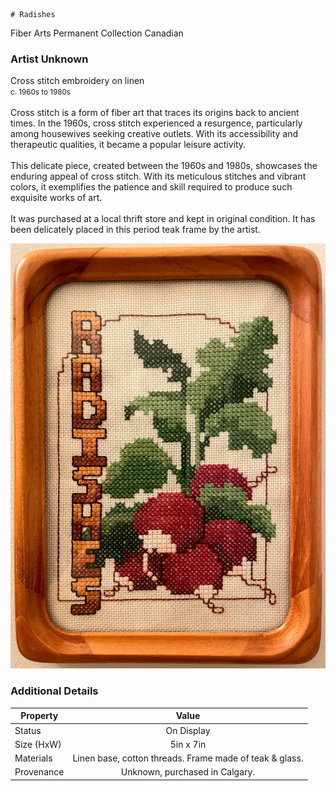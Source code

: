 <!-- panels:start -->
<!-- div:left-panel -->
    # Radishes
<span class="badge text-bg-secondary">
    <i class="fa-solid fa-palette"></i> Fiber Arts
</span>
<span class="badge text-bg-primary">
    <i class="fa-solid fa-box-archive"></i> Permanent Collection
</span>
<span class="badge text-bg-warning">
    <i class="fa-solid fa-earth-americas"></i> Canadian
</span>
<h3>Artist Unknown</h3>
Cross stitch embroidery on linen
<br/><small>c. 1960s to 1980s</small>
<br/><br/>
Cross stitch is a form of fiber art that traces its origins back to ancient times. In the 1960s, cross stitch experienced a resurgence, particularly among housewives seeking creative outlets. With its accessibility and therapeutic qualities, it became a popular leisure activity.
<br/><br/>
This delicate piece, created between the 1960s and 1980s, showcases the enduring appeal of cross stitch. With its meticulous stitches and vibrant colors, it exemplifies the patience and skill required to produce such exquisite works of art.
<br/><br/>
It was purchased at a local thrift store and kept in original condition. It has been delicately placed in this period teak frame by the artist.

<!-- div:right-panel -->
![Image of the Radishes cross-stitch piece in a teak frame](radishes.jpg 'Photograph of piece in original teak frame :size=400')
<!-- panels:end -->

### Additional Details

| Property | Value |
| --- | :---: |
| Status | On Display |
| Size (HxW) | 5in x 7in |
| Materials | Linen base, cotton threads. Frame made of teak & glass. |
| Provenance | Unknown, purchased in Calgary.
